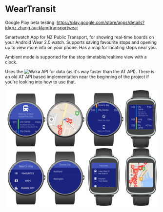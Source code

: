 # WearTransit
Google Play beta testing: https://play.google.com/store/apps/details?id=nz.zhang.aucklandtransportwear

Smartwatch App for NZ Public Transport, for showing real-time boards on your Android Wear 2.0 watch. Supports saving favourite stops and opening up to view more info on your phone. Has a map for locating stops near you.

Ambient mode is supported for the stop timetable/realtime view with a clock.

Uses the ![Waka API](https://github.com/consindo/waka) for data (as it's way faster than the AT API). There is an old AT API based implementation near the beginning of the project if you're looking into how to use that.

![collage](https://raw.githubusercontent.com/encryptededdy/ATWearApp/master/collage.png)
